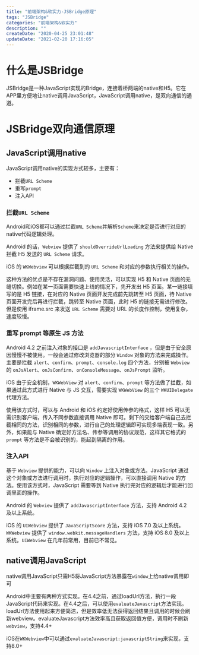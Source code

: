 ```yaml
---
title: "前端架构&软实力-JSBridge原理"
tags: "JSBridge"
categories: "前端架构&软实力"
description: ""
createDate: "2020-04-25 23:01:48"
updateDate: "2021-02-20 17:16:05"
---
```



# 什么是JSBridge

JSBridge是一种JavaScript实现的Bridge，连接着桥两端的native和H5。它在APP里方便地让native调用JavaScript，JavaScript调用native，是双向通信的通道。

# JSBridge双向通信原理

## JavaScript调用native

JavaScript调用native的实现方式较多，主要有：

- 拦截`URL Scheme`
- 重写`prompt`
- 注入API

### 拦截`URL Scheme`

Android和iOS都可以通过拦截`URL Scheme`并解析`Scheme`来决定是否进行对应的native代码逻辑处理。

Android 的话，`Webview` 提供了 `shouldOverrideUrlLoading` 方法来提供给 Native 拦截 H5 发送的 `URL Scheme` 请求。

iOS 的 `WKWebview` 可以根据拦截到的 `URL Scheme` 和对应的参数执行相关的操作。

这种方法的优点是不存在漏洞问题、使用灵活，可以实现 H5 和 Native 页面的无缝切换。例如在某一页面需要快速上线的情况下，先开发出 H5 页面。某一链接填写的是 H5 链接，在对应的 Native 页面开发完成前先跳转至 H5 页面，待 Native 页面开发完后再进行拦截，跳转至 Native 页面，此时 H5 的链接无需进行修改。但是使用 iframe.src 来发送 `URL Scheme` 需要对 URL 的长度作控制，使用复杂，速度较慢。

### 重写 prompt 等原生 JS 方法

Android 4.2 之前注入对象的接口是 `addJavascriptInterface` ，但是由于安全原因慢慢不被使用。一般会通过修改浏览器的部分 `Window` 对象的方法来完成操作。主要是拦截 `alert`、`confirm`、`prompt`、`console.log` 四个方法，分别被 `Webview` 的 `onJsAlert`、`onJsConfirm`、`onConsoleMessage`、`onJsPrompt` 监听。

iOS 由于安全机制，`WKWebView` 对 `alert`、`confirm`、`prompt` 等方法做了拦截，如果通过此方式进行 Native 与 JS 交互，需要实现 `WKWebView` 的三个 `WKUIDelegate` 代理方法。

使用该方式时，可以与 Android 和 iOS 约定好使用传参的格式，这样 H5 可以无需识别客户端，传入不同参数直接调用 Native 即可。剩下的交给客户端自己去拦截相同的方法，识别相同的参数，进行自己的处理逻辑即可实现多端表现一致。另外，如果能与 Native 确定好方法名、传参等调用的协议规范，这样其它格式的 `prompt` 等方法是不会被识别的，能起到隔离的作用。

### 注入API

基于 `Webview` 提供的能力，可以向 `Window` 上注入对象或方法。JavaScript 通过这个对象或方法进行调用时，执行对应的逻辑操作，可以直接调用 Native 的方法。使用该方式时，JavaScript 需要等到 Native 执行完对应的逻辑后才能进行回调里面的操作。

Android 的 `Webview` 提供了 `addJavascriptInterface` 方法，支持 Android 4.2 及以上系统。

iOS 的 `UIWebview` 提供了 `JavaScriptScore` 方法，支持 iOS 7.0 及以上系统。`WKWebview` 提供了 `window.webkit.messageHandlers` 方法，支持 iOS 8.0 及以上系统。`UIWebview` 在几年前常用，目前已不常见。

## native调用JavaScript

native调用JavaScript只需H5将JavaScript方法暴露在`window`上给native调用即可

Android中主要有两种方式实现。在4.4之前，通过loadUrl方法，执行一段JavaScript代码来实现。在4.4之后，可以使用`evaluateJavascript`方法实现。loadUrl方法使用起来方便简洁，但是效率低无法获得返回结果且调用的时候会刷新webview。evaluateJavascript方法效率高且获取返回值方便，调用时不刷新`webview`，支持4.4+

iOS在`WKWebview`中可以通过`evaluateJavascript:javascriptString`来实现，支持8.0+